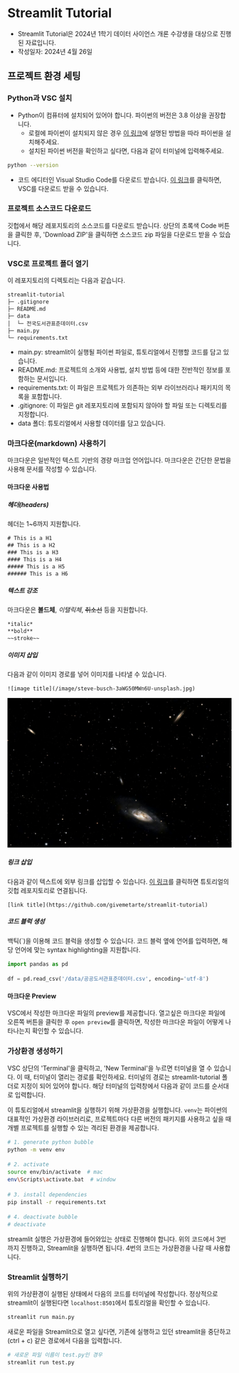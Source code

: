 # Streamlit Tutorial

- Streamlit Tutorial은 2024년 1학기 데이터 사이언스 개론 수강생을 대상으로 진행된 자료입니다.
- 작성일자: 2024년 4월 26일

## 프로젝트 환경 세팅

### Python과 VSC 설치

- Python이 컴퓨터에 설치되어 있어야 합니다. 파이썬의 버전은 3.8 이상을 권장합니다.
  - 로컬에 파이썬이 설치되지 않은 경우 [이 링크](https://wikidocs.net/8)에 설명된 방법을 따라 파이썬을 설치해주세요.
  - 설치된 파이썬 버전을 확인하고 싶다면, 다음과 같이 터미널에 입력해주세요.

```bash
python --version
```

- 코드 에디터인 Visual Studio Code를 다운로드 받습니다. [이 링크](https://code.visualstudio.com/download)를 클릭하면, VSC를 다운로드 받을 수 있습니다.

### 프로젝트 소스코드 다운로드

깃헙에서 해당 레포지토리의 소스코드를 다운로드 받습니다. 상단의 초록색 Code 버튼을 클릭한 후, 'Download ZIP'을 클릭하면 소스코드 zip 파일을 다운로드 받을 수 있습니다.

### VSC로 프로젝트 폴더 열기

이 레포지토리의 디렉토리는 다음과 같습니다.

```
streamlit-tutorial
├─ .gitignore
├─ README.md
├─ data
│  └─ 전국도서관표준데이터.csv
├─ main.py
└─ requirements.txt
```

- main.py: streamlit이 실행될 파이썬 파일로, 튜토리얼에서 진행할 코드를 담고 있습니다.
- README.md: 프로젝트의 소개와 사용법, 설치 방법 등에 대한 전반적인 정보를 포함하는 문서입니다.
- requirements.txt: 이 파일은 프로젝트가 의존하는 외부 라이브러리나 패키지의 목록을 포함합니다.
- .gitignore: 이 파일은 git 레포지토리에 포함되지 않아야 할 파일 또는 디렉토리를 지정합니다.
- data 폴더: 튜토리얼에서 사용할 데이터를 담고 있습니다.

### 마크다운(markdown) 사용하기

마크다운은 일반적인 텍스트 기반의 경량 마크업 언어입니다. 마크다운은 간단한 문법을 사용해 문서를 작성할 수 있습니다.

#### 마크다운 사용법

##### 헤더(headers)

헤더는 1~6까지 지원합니다.

```
# This is a H1
## This is a H2
### This is a H3
#### This is a H4
##### This is a H5
###### This is a H6
```

##### 텍스트 강조

마크다운은 **볼드체**, _이탤릭체_, ~~취소선~~ 등을 지원합니다.

```
*italic*
**bold**
~~stroke~~
```

##### 이미지 삽입

다음과 같이 이미지 경로를 넣어 이미지를 나타낼 수 있습니다.

```
![image title](/image/steve-busch-3aWG50MWn6U-unsplash.jpg)
```

![image title](/image/steve-busch-3aWG50MWn6U-unsplash.jpg)

##### 링크 삽입

다음과 같이 텍스트에 외부 링크를 삽입할 수 있습니다. [이 링크](https://github.com/givemetarte/streamlit-tutorial)를 클릭하면 튜토리얼의 깃헙 레포지토리로 연결됩니다.

```
[link title](https://github.com/givemetarte/streamlit-tutorial)
```

##### 코드 블럭 생성

백틱(`)을 이용해 코드 블럭을 생성할 수 있습니다. 코드 블럭 옆에 언어를 입력하면, 해당 언어에 맞는 syntax highlighting을 지원합니다.

```py
import pandas as pd

df = pd.read_csv('/data/공공도서관표준데이터.csv', encoding='utf-8')
```

#### 마크다운 Preview

VSC에서 작성한 마크다운 파일의 preview를 제공합니다. 열고싶은 마크다운 파일에 오른쪽 버튼을 클릭한 후 `open preview`를 클릭하면, 작성한 마크다운 파일이 어떻게 나타나는지 확인할 수 있습니다.

### 가상환경 생성하기

VSC 상단의 'Terminal'을 클릭하고, 'New Terminal'을 누르면 터미널을 열 수 있습니다. 이 때, 터미널이 열리는 경로를 확인하세요. 터미널의 경로는 streamlit-tutorial 폴더로 지정이 되어 있어야 합니다. 해당 터미널의 입력창에서 다음과 같이 코드를 순서대로 입력합니다.

이 튜토리얼에서 streamlit을 실행하기 위해 가상환경을 실행합니다. `venv`는 파이썬의 대표적인 가상환경 라이브러리로, 프로젝트마다 다른 버전의 패키지를 사용하고 싶을 때 개별 프로젝트를 실행할 수 있는 격리된 환경을 제공합니다.

```bash
# 1. generate python bubble
python -m venv env

# 2. activate
source env/bin/activate  # mac
env\Scripts\activate.bat  # window

# 3. install dependencies
pip install -r requirements.txt

# 4. deactivate bubble
# deactivate
```

streamlit 실행은 가상환경에 들어와있는 상태로 진행해야 합니다. 위의 코드에서 3번까지 진행하고, Streamlit을 실행하면 됩니다. 4번의 코드는 가상환경을 나갈 때 사용합니다.

### Streamlit 실행하기

위의 가상환경이 실행된 상태에서 다음의 코드를 터미널에 작성합니다. 정상적으로 streamlit이 실행된다면 `localhost:8501`에서 튜토리얼을 확인할 수 있습니다.

```py
streamlit run main.py
```

새로운 파일을 Streamlit으로 열고 싶다면, 기존에 실행하고 있던 streamlit을 중단하고(ctrl + c) 같은 경로에서 다음을 입력합니다.

```py
# 새로운 파일 이름이 test.py인 경우
streamlit run test.py
```
